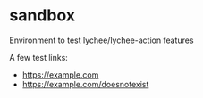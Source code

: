# sandbox
Environment to test lychee/lychee-action features

A few test links:

* https://example.com
* https://example.com/doesnotexist
